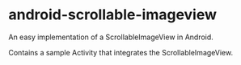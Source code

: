 android-scrollable-imageview
============================

An easy implementation of a ScrollableImageView in Android.

Contains a sample Activity that integrates the ScrollableImageView.
